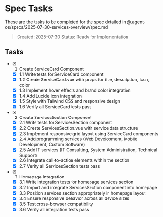 # Spec Tasks

These are the tasks to be completed for the spec detailed in @.agent-os/specs/2025-07-30-services-overview/spec.md

> Created: 2025-07-30
> Status: Ready for Implementation

## Tasks

- [x] 1. Create ServiceCard Component
  - [x] 1.1 Write tests for ServiceCard component
  - [x] 1.2 Create ServiceCard.vue with props for title, description, icon, color
  - [x] 1.3 Implement hover effects and brand color integration
  - [x] 1.4 Add Lucide icon integration
  - [x] 1.5 Style with Tailwind CSS and responsive design
  - [x] 1.6 Verify all ServiceCard tests pass

- [x] 2. Create ServicesSection Component
  - [x] 2.1 Write tests for ServicesSection component
  - [x] 2.2 Create ServicesSection.vue with service data structure
  - [x] 2.3 Implement responsive grid layout using ServiceCard components
  - [x] 2.4 Add programming services (Web Development, Mobile Development, Custom Software)
  - [x] 2.5 Add IT services (IT Consulting, System Administration, Technical Support)
  - [x] 2.6 Integrate call-to-action elements within the section
  - [x] 2.7 Verify all ServicesSection tests pass

- [x] 3. Homepage Integration
  - [x] 3.1 Write integration tests for homepage services section
  - [x] 3.2 Import and integrate ServicesSection component into homepage
  - [x] 3.3 Position services section appropriately in homepage layout
  - [x] 3.4 Ensure responsive behavior across all device sizes
  - [x] 3.5 Test cross-browser compatibility
  - [x] 3.6 Verify all integration tests pass